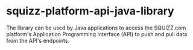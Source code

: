 # squizz-platform-api-java-library
The library can be used by Java applications to access the SQUIZZ.com platform's Application Programming Interface (API) to push and pull data from the API's endpoints.
